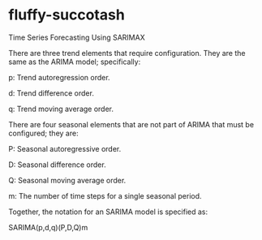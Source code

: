 # fluffy-succotash
Time Series Forecasting Using SARIMAX

There are three trend elements that require configuration.
They are the same as the ARIMA model; specifically:

p: Trend autoregression order.

d: Trend difference order.

q: Trend moving average order.

There are four seasonal elements that are not part of ARIMA that must be configured; they are:

P: Seasonal autoregressive order.

D: Seasonal difference order.

Q: Seasonal moving average order.

m: The number of time steps for a single seasonal period.

Together, the notation for an SARIMA model is specified as:

SARIMA(p,d,q)(P,D,Q)m
